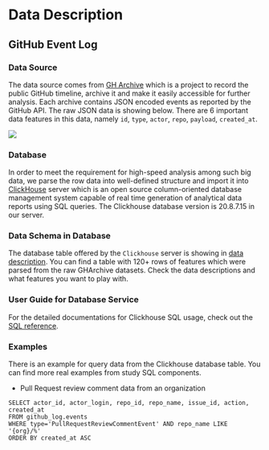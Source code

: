 # Data Description

## GitHub Event Log

### Data Source

The data source comes from [GH Archive](https://www.gharchive.org/) which is a project to record the public GitHub timeline, archive it and make it easily accessible for further analysis. Each archive contains JSON encoded events as reported by the GitHub API. The raw JSON data is showing below. There are 6 important data features in this data, namely `id`, `type`, `actor`, `repo`, `payload`, `created_at`.

![](./assets/gharchive_raw_data.png)

### Database

In order to meet the requirement for high-speed analysis among such big data, we parse the row data into well-defined structure and import it into [ClickHouse](https://clickhouse.tech/) server which is an open source column-oriented database management system capable of real time generation of analytical data reports using SQL queries. The Clickhouse database version is 20.8.7.15 in our server. 

### Data Schema in Database

The database table offered by the `Clickhouse` server is showing in [data description](https://github.com/X-lab2017/open-digger/blob/master/docs/assets/data_description.csv). You can find a table with 120+ rows of features which were parsed from the raw GHArchive datasets. Check the data descriptions and what features you want to play with.

### User Guide for Database Service

For the detailed documentations for Clickhouse SQL usage, check out the [SQL reference](https://clickhouse.tech/docs/en/).

### Examples

There is an example for query data from the Clickhouse database table. You can find more real examples from study SQL components.   

* Pull Request review comment data from an organization

```
SELECT actor_id, actor_login, repo_id, repo_name, issue_id, action, created_at
FROM github_log.events
WHERE type='PullRequestReviewCommentEvent' AND repo_name LIKE '{org}/%'
ORDER BY created_at ASC
```
